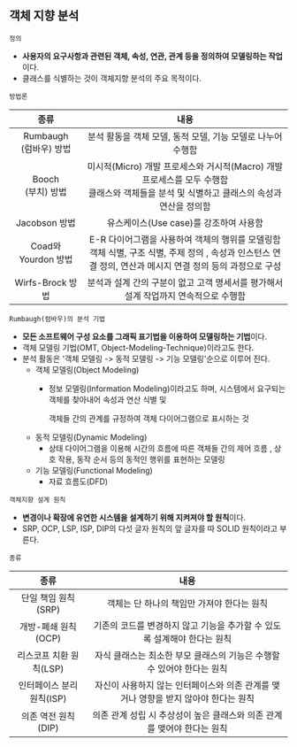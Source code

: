 ## 객체 지향 분석
`정의` 
  - **사용자의 요구사항과 관련된 객체, 속성, 연관, 관계 등을 정의하여 모델링하는 작업**이다.
  - 클래스를 식별하는 것이 객체지향 분석의 주요 목적이다.

`방법론`

| 종류 | 내용 |
| :--: | :--: |
| Rumbaugh<br>(럼바우) 방법 | 분석 활동을 객체 모델, 동적 모델, 기능 모델로 나누어 수행함 |
| Booch<br> (부치) 방법 | 미시적(Micro) 개발 프로세스와 거시적(Macro) 개발 프로세스를 모두 수행함 <br> 클래스와 객체들을 분석 및 식별하고 클래스의 속성과 연산을 정의함 |
| Jacobson 방법 | 유스케이스(Use case)를 강조하여 사용함 |
| Coad와 Yourdon 방법 | E-R 다이어그램을 사용하여 객체의 행위를 모델링함 <br> 객체 식별, 구조 식별, 주제 정의 , 속성과 인스턴스 연결 정의, 연산과 메시지 연결 정의 등의 과정으로 구성 |
| Wirfs-Brock 방법 | 분석과 설계 간의 구분이 없고 고객 명세서를 평가해서 설계 작업까지 연속적으로 수행함 |

`Rumbaugh(럼바우)의 분석 기법`
  - **모든 소프트웨어 구성 요소를 그래픽 표기법을 이용하여 모델링하는 기법**이다.
  - 객체 모델링 기법(OMT, Object-Modeling-Technique)이라고도 한다.
  - 분석 활동은 '객체 모델링 -> 동적 모델링 -> 기능 모델링'순으로 이루어 진다.
    - 객체 모델링(Object Modeling)
      - 정보 모델링(Information Modeling)이라고도 하며, 시스템에서 요구되는 객체를 찾아내어 속성과 연산 식별 및
     
        객체들 간의 관계를 규정하여 객체 다이어그램으로 표시하는 것
    - 동적 모델링(Dynamic Modeling)
      - 상태 다이어그램을 이용해 시간의 흐름에 따른 객체들 간의 제어 흐름 , 상호 작용, 동작 순서 등의 동적인 행위를 표현하는 모델링
    - 기능 모델링(Functional Modeling)
      - 자료 흐름도(DFD)
     
`객체지향 설계 원칙`
  - **변경이나 확장에 유연한 시스템을 설계하기 위해 지켜져야 할 원칙**이다.
  - SRP, OCP, LSP, ISP, DIP의 다섯 글자 원칙의 앞 글자를 따 SOLID 원칙이라고 부른다.

`종류`

| 종류 | 내용 |
| :--: | :--: |
| 단일 책임 원칙(SRP) | 객체는 단 하나의 책임만 가져야 한다는 원칙 |
| 개방-폐쇄 원칙(OCP) | 기존의 코드를 변경하지 않고 기능을 추가할 수 있도록 설계해야 한다는 원칙 |
| 리스코프 치환 원칙(LSP) | 자식 클래스는 최소한 부모 클래스의 기능은 수행할 수 있어야 한다는 원칙 |
| 인터페이스 분리 원칙(ISP) | 자신이 사용하지 않는 인터페이스와 의존 관계를 맺거나 영향을 받지 않아야 한다는 원칙 |
| 의존 역전 원칙 (DIP) | 의존 관계 성립 시 추상성이 높은 클래스와 의존 관계를 맺어야 한다는 원칙 |
